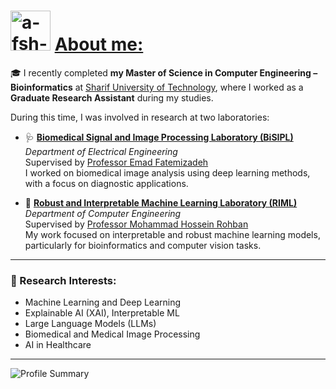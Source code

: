 <h1 align="left">
    <img src="https://avatars.githubusercontent.com/u/54026464?s=400&u=eac4c2dbd1b6ff624e43e0e78b556f27783033bf&v=4" alt="a-fsh-r" height="64" />
    <u>
        About me:
    </u>
</h1>

🎓 I recently completed **my Master of Science in Computer Engineering – Bioinformatics** at [Sharif University of Technology](https://en.sharif.edu/), where I worked as a **Graduate Research Assistant** during my studies.

During this time, I was involved in research at two laboratories:

- 🩺 **[Biomedical Signal and Image Processing Laboratory (BiSIPL)](https://ee.sharif.edu/~fatemizadeh/)**  
  *Department of Electrical Engineering*  
  Supervised by [Professor Emad Fatemizadeh](https://ee.sharif.edu/~fatemizadeh/)  
  I worked on biomedical image analysis using deep learning methods, with a focus on diagnostic applications.

- 🤖 **[Robust and Interpretable Machine Learning Laboratory (RIML)](https://rohban-lab.github.io/)**  
  *Department of Computer Engineering*  
  Supervised by [Professor Mohammad Hossein Rohban](http://sharif.ir/~rohban/)  
  My work focused on interpretable and robust machine learning models, particularly for bioinformatics and computer vision tasks.

---

### 🧠 Research Interests:

-  Machine Learning and Deep Learning  
-  Explainable AI (XAI), Interpretable ML  
-  Large Language Models (LLMs)  
-  Biomedical and Medical Image Processing  
-  AI in Healthcare

---
  
![Profile Summary](https://github-profile-summary-cards.vercel.app/api/cards/profile-details?username=a-fsh-r&theme=algolia)

<!---
a-fsh-r/a-fsh-r is a ✨ special ✨ repository because its `README.md` (this file) appears on your GitHub profile.
You can click the Preview link to take a look at your changes.
--->
